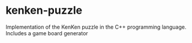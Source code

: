 # kenken-puzzle
Implementation of the KenKen puzzle in the C++ programming language. Includes a game board generator
